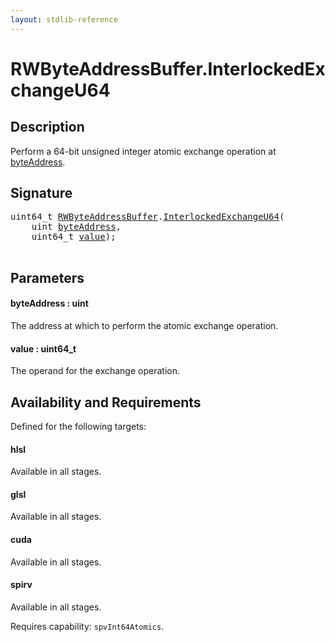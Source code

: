 ```yaml
---
layout: stdlib-reference
---
```


# RWByteAddressBuffer\.InterlockedExchangeU64

## Description

Perform a 64-bit unsigned integer atomic exchange operation at <span class='code'><a href="interlockedexchangeu64-0bj.md#decl-byteAddress" class="code_param">byteAddress</a></span>.



## Signature 

<pre>
uint64_t <a href="index.md" class="code_type">RWByteAddressBuffer</a>.<a href="interlockedexchangeu64-0bj.md">InterlockedExchangeU64</a>(
    <span class="code_keyword">uint</span> <a href="interlockedexchangeu64-0bj.md#decl-byteAddress" class="code_param">byteAddress</a>,
    uint64_t <a href="interlockedexchangeu64-0bj.md#decl-value" class="code_param">value</a>);

</pre>

## Parameters

####  <a id="decl-byteAddress"></a>byteAddress  : uint
The address at which to perform the atomic exchange operation.

####  <a id="decl-value"></a>value  : uint64\_t
The operand for the exchange operation.


## Availability and Requirements

Defined for the following targets:

#### hlsl
Available in all stages.

#### glsl
Available in all stages.

#### cuda
Available in all stages.

#### spirv
Available in all stages.

Requires capability: `spvInt64Atomics`.



<script>
// Fix .md links to .html when on ReadTheDocs
if (window.location.hostname.includes('readthedocs') || 
    window.location.hostname.includes('rtfd.io')) {
  document.addEventListener('DOMContentLoaded', function() {
    const links = document.querySelectorAll('a');
    links.forEach(link => {
      if (link.getAttribute('href') && link.getAttribute('href').endsWith('.md')) {
        link.href = link.href.replace(/\.md($|#|\?)/, '.html$1');
      }
    });
  });
}
</script>
